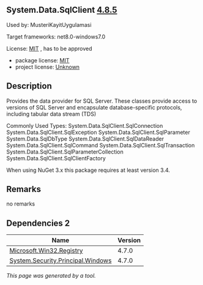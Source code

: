 System.Data.SqlClient [4.8.5](https://www.nuget.org/packages/System.Data.SqlClient/4.8.5)
--------------------

Used by: MusteriKayitUygulamasi

Target frameworks: net8.0-windows7.0

License: [MIT](../../../../licenses/mit) , has to be approved

- package license: [MIT](https://licenses.nuget.org/MIT) 
- project license: [Unknown](https://github.com/dotnet/corefx) 

Description
-----------
Provides the data provider for SQL Server. These classes provide access to versions of SQL Server and encapsulate database-specific protocols, including tabular data stream (TDS)

Commonly Used Types:
System.Data.SqlClient.SqlConnection
System.Data.SqlClient.SqlException
System.Data.SqlClient.SqlParameter
System.Data.SqlDbType
System.Data.SqlClient.SqlDataReader
System.Data.SqlClient.SqlCommand
System.Data.SqlClient.SqlTransaction
System.Data.SqlClient.SqlParameterCollection
System.Data.SqlClient.SqlClientFactory
 
When using NuGet 3.x this package requires at least version 3.4.

Remarks
-----------
no remarks


Dependencies 2
-----------

|Name|Version|
|----------|:----|
|[Microsoft.Win32.Registry](../../../../packages/nuget.org/microsoft.win32.registry/4.7.0)|4.7.0|
|[System.Security.Principal.Windows](../../../../packages/nuget.org/system.security.principal.windows/4.7.0)|4.7.0|

*This page was generated by a tool.*
